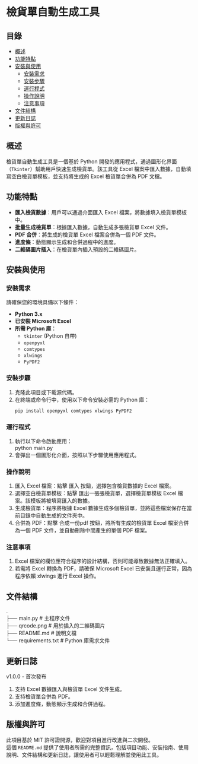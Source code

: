 # 檢貨單自動生成工具

## 目錄
- [概述](#概述)
- [功能特點](#功能特點)
- [安裝與使用](#安裝與使用)
  - [安裝需求](#安裝需求)
  - [安裝步驟](#安裝步驟)
  - [運行程式](#運行程式)
  - [操作說明](#操作說明)
  - [注意事項](#注意事項)
- [文件結構](#文件結構)
- [更新日誌](#更新日誌)
- [版權與許可](#版權與許可)

## 概述
檢貨單自動生成工具是一個基於 Python 開發的應用程式，通過圖形化界面（`Tkinter`）幫助用戶快速生成檢貨單。該工具從 Excel 檔案中匯入數據，自動填寫空白檢貨單模板，並支持將生成的 Excel 檢貨單合併為 PDF 文檔。

## 功能特點
- **匯入檢貨數據**：用戶可以通過介面匯入 Excel 檔案，將數據填入檢貨單模板中。
- **批量生成檢貨單**：根據匯入數據，自動生成多張檢貨單 Excel 文件。
- **PDF 合併**：將生成的檢貨單 Excel 檔案合併為一個 PDF 文件。
- **進度條**：動態顯示生成和合併過程中的進度。
- **二維碼圖片插入**：在檢貨單內插入預設的二維碼圖片。

## 安裝與使用

### 安裝需求
請確保您的環境具備以下條件：
- **Python 3.x**
- **已安裝 Microsoft Excel**
- **所需 Python 庫**：
  - `tkinter` (Python 自帶)
  - `openpyxl`
  - `comtypes`
  - `xlwings`
  - `PyPDF2`

### 安裝步驟
1. 克隆此項目或下載源代碼。
2. 在終端或命令行中，使用以下命令安裝必需的 Python 庫：
   ```bash
   pip install openpyxl comtypes xlwings PyPDF2

### 運行程式
1. 執行以下命令啟動應用：  
   python main.py
2. 會彈出一個圖形化介面，按照以下步驟使用應用程式。

### 操作說明
1. 匯入 Excel 檔案：點擊 匯入 按鈕，選擇包含檢貨數據的 Excel 檔案。  
2. 選擇空白檢貨單模板：點擊 匯出一張張檢貨單，選擇檢貨單模板 Excel 檔案。該模板將被填寫匯入的數據。
3. 生成檢貨單：程序將根據 Excel 數據生成多個檢貨單，並將這些檔案保存在當前目錄中自動生成的文件夾中。
4. 合併為 PDF：點擊 合成一份pdf 按鈕，將所有生成的檢貨單 Excel 檔案合併為一個 PDF 文件，並自動刪除中間產生的單個 PDF 檔案。

### 注意事項  
1. Excel 檔案的欄位應符合程序的設計結構，否則可能導致數據無法正確填入。  
2. 若需將 Excel 轉換為 PDF，請確保 Microsoft Excel 已安裝且運行正常，因為程序依賴 xlwings 進行 Excel 操作。

## 文件結構
.  
├── main.py                # 主程序文件  
├── qrcode.png             # 用於插入的二維碼圖片  
├── README.md              # 說明文檔  
└── requirements.txt       # Python 庫需求文件  
  
## 更新日誌
v1.0.0 - 首次發布
1. 支持 Excel 數據匯入與檢貨單 Excel 文件生成。  
2. 支持檢貨單合併為 PDF。
3. 添加進度條，動態顯示生成和合併過程。

## 版權與許可
此項目基於 MIT 許可證開源，歡迎對項目進行改進與二次開發。  
這個 `README.md` 提供了使用者所需的完整資訊，包括項目功能、安裝指南、使用說明、文件結構和更新日誌，讓使用者可以輕鬆理解並使用此工具。
